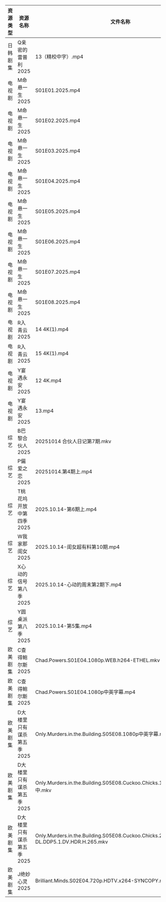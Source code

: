 | 资源类型 | 资源名称            | 文件名称                                                                                        | 分享链接                                 | 更新时间                |
| ---- | --------------- | ------------------------------------------------------------------------------------------- | ------------------------------------ | ------------------- |
| 日韩剧集 | Q亲密的雷普利2025     | 13（精校中字）.mp4                                                                                | https://pan.quark.cn/s/8cb9fd7634af  | 2025-10-14 12:25:04 |
| 电视剧  | M命悬一生2025       | S01E01.2025.mp4                                                                             | https://www.alipan.com/s/KBiWrF4oxcw | 2025-10-14 13:01:08 |
| 电视剧  | M命悬一生2025       | S01E02.2025.mp4                                                                             | https://www.alipan.com/s/KBiWrF4oxcw | 2025-10-14 13:01:08 |
| 电视剧  | M命悬一生2025       | S01E03.2025.mp4                                                                             | https://www.alipan.com/s/KBiWrF4oxcw | 2025-10-14 13:01:07 |
| 电视剧  | M命悬一生2025       | S01E04.2025.mp4                                                                             | https://www.alipan.com/s/KBiWrF4oxcw | 2025-10-14 13:01:07 |
| 电视剧  | M命悬一生2025       | S01E05.2025.mp4                                                                             | https://www.alipan.com/s/KBiWrF4oxcw | 2025-10-14 13:01:06 |
| 电视剧  | M命悬一生2025       | S01E06.2025.mp4                                                                             | https://www.alipan.com/s/KBiWrF4oxcw | 2025-10-14 13:01:05 |
| 电视剧  | M命悬一生2025       | S01E07.2025.mp4                                                                             | https://www.alipan.com/s/KBiWrF4oxcw | 2025-10-14 13:01:05 |
| 电视剧  | M命悬一生2025       | S01E08.2025.mp4                                                                             | https://www.alipan.com/s/KBiWrF4oxcw | 2025-10-14 13:01:05 |
| 电视剧  | R入青云2025        | 14 4K(1).mp4                                                                                | https://www.alipan.com/s/7kV94cu2ZMy | 2025-10-14 19:04:21 |
| 电视剧  | R入青云2025        | 15 4K(1).mp4                                                                                | https://www.alipan.com/s/7kV94cu2ZMy | 2025-10-14 19:04:21 |
| 电视剧  | Y宴遇永安2025       | 12 4K.mp4                                                                                   | https://www.alipan.com/s/VE78Z2R4ZAM | 2025-10-14 08:04:55 |
| 电视剧  | Y宴遇永安2025       | 13.mp4                                                                                      | https://www.alipan.com/s/VE78Z2R4ZAM | 2025-10-14 19:04:57 |
| 综艺   | B巴黎合伙人2025      | 20251014 合伙人日记第7期.mkv                                                                       | https://pan.quark.cn/s/4264ec5c7676  | 2025-10-14 19:29:09 |
| 综艺   | P偏爱之恋2025       | 20251014.第4期上.mp4                                                                           | https://pan.quark.cn/s/2023e0def11e  | 2025-10-14 12:32:28 |
| 综艺   | T桃花坞开放中第四季2025  | 2025.10.14-第6期上.mp4                                                                         | https://pan.quark.cn/s/8b7ce4026740  | 2025-10-14 19:33:18 |
| 综艺   | W我家那闺女2025      | 2025.10.14-闺女超有料第10期.mp4                                                                    | https://pan.quark.cn/s/382e9ca0c203  | 2025-10-14 16:33:51 |
| 综艺   | X心动的信号第八季2025   | 2025.10.14-心动的周末第2期下.mp4                                                                    | https://pan.quark.cn/s/2ed22d9e58e2  | 2025-10-14 19:34:10 |
| 综艺   | Y圆桌派第八季2025     | 2025.10.14-第5集.mp4                                                                          | https://pan.quark.cn/s/1adadc68b5b4  | 2025-10-14 19:34:32 |
| 欧美剧集 | C查得鲍尔斯2025      | Chad.Powers.S01E04.1080p.WEB.h264-ETHEL.mkv                                                 | https://pan.quark.cn/s/525cb8513b0e  | 2025-10-14 16:20:08 |
| 欧美剧集 | C查得鲍尔斯2025      | Chad.Powers.S01E04.1080p中英字幕.mp4                                                            | https://pan.quark.cn/s/525cb8513b0e  | 2025-10-14 16:20:03 |
| 欧美剧集 | D大楼里只有谋杀第五季2025 | Only.Murders.in.the.Building.S05E08.1080p中英字幕.mp4                                           | https://pan.quark.cn/s/b69edc4a08ba  | 2025-10-14 12:20:40 |
| 欧美剧集 | D大楼里只有谋杀第五季2025 | Only.Murders.in.the.Building.S05E08.Cuckoo.Chicks.1080p.内封官中.mkv                            | https://pan.quark.cn/s/b69edc4a08ba  | 2025-10-14 16:20:28 |
| 欧美剧集 | D大楼里只有谋杀第五季2025 | Only.Murders.in.the.Building.S05E08.Cuckoo.Chicks.2160p.DSNP.WEB-DL.DDP5.1.DV.HDR.H.265.mkv | https://pan.quark.cn/s/b69edc4a08ba  | 2025-10-14 19:20:10 |
| 欧美剧集 | J绝妙心灵2025       | Brilliant.Minds.S02E04.720p.HDTV.x264-SYNCOPY.mkv                                           | https://pan.quark.cn/s/f6fca909cc0f  | 2025-10-14 16:22:33 |
